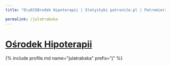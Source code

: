 ```yaml
---
title: "O\u015Brodek Hipoterapii | Statystyki patronite.pl | Patromierz"

permalink: /julatrabska
---
```


# [Ośrodek Hipoterapii](https://patronite.pl/julatrabska)

{% include profile.md name="julatrabska" prefix="j" %}
